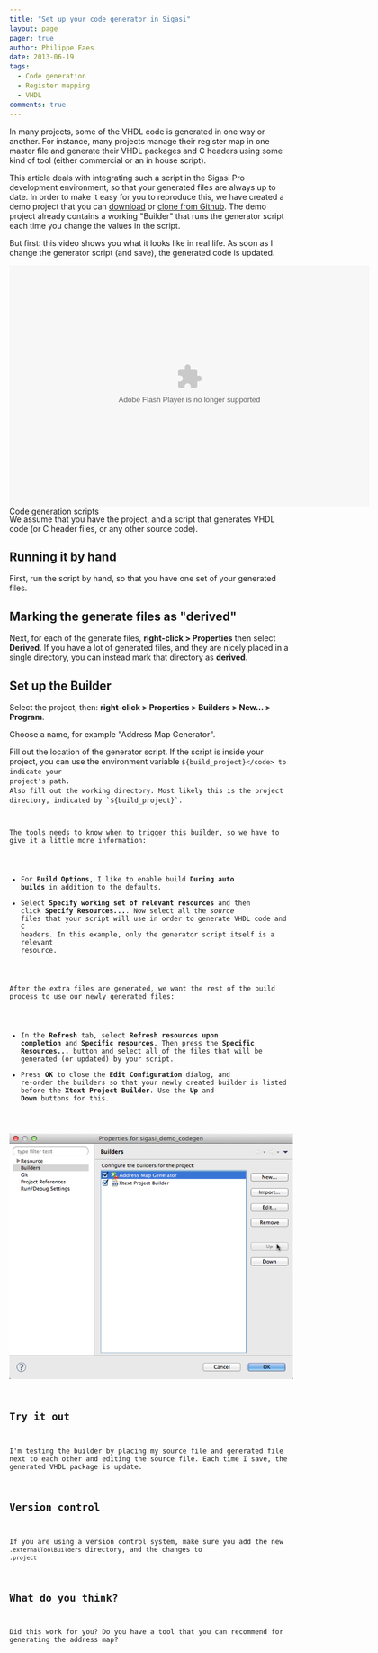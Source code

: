 ```yaml
---
title: "Set up your code generator in Sigasi"
layout: page 
pager: true
author: Philippe Faes
date: 2013-06-19
tags: 
  - Code generation
  - Register mapping
  - VHDL
comments: true
---
```

In many projects, some of the VHDL code is generated in one way or another. For instance, many projects manage their register map in one master file and generate their  VHDL packages and C headers using some kind of tool (either commercial or an in house script).

This article deals with integrating such a script in the Sigasi Pro development environment, so that your generated files are always up to date. In order to make it easy for you to reproduce this, we have created a demo project that you can <a href="https://github.com/philippefaes/sigasi_demo_codegen/archive/master.zip">download</a> or <a href="https://github.com/philippefaes/sigasi_demo_codegen">clone from Github</a>. The demo project already contains a working "Builder" that runs the generator script each time you change the values in the script.

But first: this video shows you what it looks like in real life. As soon as I change the generator script (and save), the generated code is updated.

<div id="wistia_gi58zr86jk" class="wistia_embed" style="width:640px;height:428px;" data-video-width="640" data-video-height="400"><div itemprop="video" itemscope itemtype="http://schema.org/VideoObject"><meta itemprop="duration" content="PT39S" /><meta itemprop="thumbnailUrl" content="http://embed.wistia.com/deliveries/88302719dc80925a39b2c191599ef2bacb546b7b.bin" /><meta itemprop="contentURL" content="http://embed.wistia.com/deliveries/cc364c0aad2ab6bac7a18aa5e07511531a5e9290.bin" /><meta itemprop="embedURL" content="http://embed.wistia.com/flash/embed_player_v2.0.swf?2013-05-14&controlsVisibleOnLoad=true&mediaDuration=39.066&stillUrl=http%3A%2F%2Fembed.wistia.com%2Fdeliveries%2F88302719dc80925a39b2c191599ef2bacb546b7b.jpg%3Fimage_crop_resized%3D640x400&unbufferedSeek=true&videoUrl=http%3A%2F%2Fembed.wistia.com%2Fdeliveries%2Fcc364c0aad2ab6bac7a18aa5e07511531a5e9290.bin" /><meta itemprop="uploadDate" content="2013-06-26T13:07:36Z" /><object id="wistia_gi58zr86jk_seo" classid="clsid:D27CDB6E-AE6D-11cf-96B8-444553540000" style="display:block;height:428px;position:relative;width:640px;"><param name="movie" value="http://embed.wistia.com/flash/embed_player_v2.0.swf?2013-05-14"></param><param name="allowfullscreen" value="true"></param><param name="allowscriptaccess" value="always"></param><param name="bgcolor" value="#000000"></param><param name="wmode" value="opaque"></param><param name="flashvars" value="controlsVisibleOnLoad=true&mediaDuration=39.066&stillUrl=http%3A%2F%2Fembed.wistia.com%2Fdeliveries%2F88302719dc80925a39b2c191599ef2bacb546b7b.jpg%3Fimage_crop_resized%3D640x400&unbufferedSeek=true&videoUrl=http%3A%2F%2Fembed.wistia.com%2Fdeliveries%2Fcc364c0aad2ab6bac7a18aa5e07511531a5e9290.bin"></param><embed src="http://embed.wistia.com/flash/embed_player_v2.0.swf?2013-05-14" allowfullscreen="true" allowscriptaccess="always" bgcolor=#000000 flashvars="controlsVisibleOnLoad=true&mediaDuration=39.066&stillUrl=http%3A%2F%2Fembed.wistia.com%2Fdeliveries%2F88302719dc80925a39b2c191599ef2bacb546b7b.jpg%3Fimage_crop_resized%3D640x400&unbufferedSeek=true&videoUrl=http%3A%2F%2Fembed.wistia.com%2Fdeliveries%2Fcc364c0aad2ab6bac7a18aa5e07511531a5e9290.bin" name="wistia_gi58zr86jk_html" style="display:block;height:100%;position:relative;width:100%;" type="application/x-shockwave-flash" wmode="opaque"></embed></object><noscript itemprop="description">Code generation scripts</noscript></div></div>
<script charset="ISO-8859-1" src="http://fast.wistia.com/static/concat/E-v1%2Csocialbar-v1.js"></script>
<script>
wistiaEmbed = Wistia.embed("gi58zr86jk", {
  version: "v1",
  videoWidth: 640,
  videoHeight: 400,
  controlsVisibleOnLoad: true,
  plugin: {
    "socialbar-v1": {
      buttons: "embed-twitter-linkedIn-googlePlus-facebook"
    }
  }
});
</script>
<script charset="ISO-8859-1" src="http://fast.wistia.com/embed/medias/gi58zr86jk/metadata.js"></script>


We assume that you have the project, and a script that generates VHDL code (or C header files, or any other source code).

## Running it by hand

First, run the script by hand, so that you have one set of your generated files.

## Marking the generate files as "derived"

Next, for each of the generate files, **right-click > Properties** then select **Derived**. If you have a lot of generated files, and they are nicely placed in a single directory, you can instead mark that directory as **derived**.

## Set up the Builder

Select the project, then: **right-click > Properties > Builders > New... > Program**.

Choose a name, for example "Address Map Generator".

Fill out the location of the generator script. If the script is inside your project, you can use the environment variable <code>${build_project}</code> to indicate your project's path.
Also fill out the working directory. Most likely this is the project directory, indicated by `${build_project}`.

The tools needs to know when to trigger this builder, so we have to give it a little more information:

* For <b>Build Options</b>, I like to enable build <b>During auto builds</b> in addition to the defaults.
* Select <b>Specify working set of relevant resources</b> and then click <b>Specify Resources...</b>. Now select all the <em>source</em> files that your script will use in order to generate VHDL code and C headers. In this example, only the generator script itself is a relevant resource.


After the extra files are generated, we want the rest of the build process to use our newly generated files:

* In the <b>Refresh</b> tab, select <b>Refresh resources upon completion</b> and <b>Specific resources</b>. Then press the <b>Specific Resources...</b> button and select all of the files that will be generated (or updated) by your script.
* Press <b>OK</b> to close the <b>Edit Configuration</b> dialog, and re-order the builders so that your newly created builder is listed before the <b>Xtext Project Builder</b>. Use the <b>Up</b> and <b>Down</b> buttons for this.

![Sort builders](images/sort_builders.png "Sort builders")

## Try it out

I'm testing the builder by placing my source file and generated file next to each other and editing the source file. Each time I save, the generated VHDL package is update.

## Version control

If you are using a version control system, make sure you add the new `.externalToolBuilders` directory, and the changes to `.project`


## What do you think?

Did this work for you? Do you have a tool that you can recommend for generating the address map?
